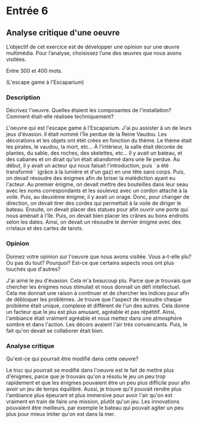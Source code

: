 # Entrée 6
## Analyse critique d'une oeuvre

L’objectif de cet exercice est de développer une opinion sur une œuvre multimédia. Pour l’analyse, choisissez l’une des œuvres que nous avons visitées. 

Entre 300 et 400 mots. 

(L'escape game à l'Escaparium)

### Description
Décrivez l'oeuvre. Quelles étaient les composantes de l'installation? Comment était-elle réalisée techniquement? 

L'oeuvre qui est l'escape game à l'Escaparium. J'ai pu assister à un de leurs jeux d'évasion. Il était nommé l'Île perdue de la Reine Vaudou. Les décorations et les objets ont étét crées en fonction du thème. Le thème était les pirates, le vaudou, la mort, etc... À l'intérieur, la salle était décorée de plantes, du sable, des roches, des skelettes, etc... Il y avait un bateau, et des cabanes et on dirait qu'on était abandonné dans une île perdue. Au début, il y avait un acteur qui nous faisait l'introduction, puis ¨a été transformé¨ (grâce à la lumière et d'un gaz) en une tête sans corps. Puis, on devait résoudre des énigmes afin de briser la malédiction ayant eu l'acteur. Au premier énigme, on devait mettre des bouteilles dans leur seau avec les noms correspondants et les soulevez avec un cordon attaché à la voile. Puis, au deuxième énigme, il y avait un orage. Donc, pour changer de direction, on devait tirer des cordes qui permettait à la voile de diriger le bateau. Ensuite, on devait placer des statues pour afin ouvrir une porte qui nous amènait à l'île. Puis, on devait bien placer les crânes au bons endroits selon les dates. Ainsi, on devait un résoudre le dernier énigme avec des cristaux et des cartes de tarots.

### Opinion
Donnez votre opinion sur l'oeuvre que nous avons visitée. Vous a-t-elle plu? Ou pas du tout? Pourquoi? Est-ce que certains aspects vous ont plus touchés que d'autres? 

J'ai aimé le jeu d'évasion. Cela m'a beaucoup plu. Parce que je trouvais que chercher les énigmes nous stimulait et nous donnait un défi intellectuel. Cela me donnait une raison à continuer et de chercher les indices pour afin de débloquer les problèmes. Je trouve que l'aspect de résoudre chaque problème était unique, complexe et différent de l'un des autres. Cela donne un facteur que le jeu est plus amusant, agréable et pas répétitif. Ainsi, l'ambiance était vraiment agréable et nous mettez dans une atmosphère sombre et dans l'action. Les décors avaient l'air très convaincants. Puis, le fait qu'on devait se collaborer était bien.

### Analyse critique
Qu'est-ce qui pourrait être modifié dans cette oeuvre? 

Le truc qui pourrait se modifié dans l'oeuvre est le fait de mettre plus d'énigmes, parce que je trouvais qu'on a résolu le jeu un peu trop rapidement et que les énigmes pouvaient être un peu plus difficile pour afin avoir un jeu de temps équilibré. Aussi, je trouve qu'il pouvait rendre plus l'ambiance plus épeurant et plus immersive pour avoir l'air qu'on est vraiment en train de faire une mission, plutôt qu'un jeu. Les innovations pouvaient être meilleurs, par exemple le bateau qui pouvait agiter un peu plus pour mieux imiter qu'on est dans la mer.



